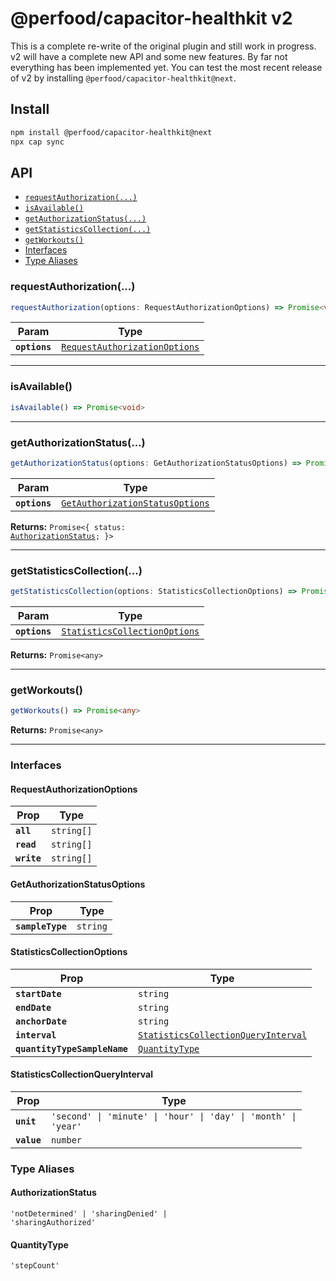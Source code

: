 # @perfood/capacitor-healthkit v2

This is a complete re-write of the original plugin and still work in progress. v2 will have a complete new API and some new features. By far not everything has been implemented yet. You can test the most recent release of v2 by installing `@perfood/capacitor-healthkit@next`.

## Install

```bash
npm install @perfood/capacitor-healthkit@next
npx cap sync
```

## API

<docgen-index>

* [`requestAuthorization(...)`](#requestauthorization)
* [`isAvailable()`](#isavailable)
* [`getAuthorizationStatus(...)`](#getauthorizationstatus)
* [`getStatisticsCollection(...)`](#getstatisticscollection)
* [`getWorkouts()`](#getworkouts)
* [Interfaces](#interfaces)
* [Type Aliases](#type-aliases)

</docgen-index>

<docgen-api>
<!--Update the source file JSDoc comments and rerun docgen to update the docs below-->

### requestAuthorization(...)

```typescript
requestAuthorization(options: RequestAuthorizationOptions) => Promise<void>
```

| Param         | Type                                                                                |
| ------------- | ----------------------------------------------------------------------------------- |
| **`options`** | <code><a href="#requestauthorizationoptions">RequestAuthorizationOptions</a></code> |

--------------------


### isAvailable()

```typescript
isAvailable() => Promise<void>
```

--------------------


### getAuthorizationStatus(...)

```typescript
getAuthorizationStatus(options: GetAuthorizationStatusOptions) => Promise<{ status: AuthorizationStatus; }>
```

| Param         | Type                                                                                    |
| ------------- | --------------------------------------------------------------------------------------- |
| **`options`** | <code><a href="#getauthorizationstatusoptions">GetAuthorizationStatusOptions</a></code> |

**Returns:** <code>Promise&lt;{ status: <a href="#authorizationstatus">AuthorizationStatus</a>; }&gt;</code>

--------------------


### getStatisticsCollection(...)

```typescript
getStatisticsCollection(options: StatisticsCollectionOptions) => Promise<any>
```

| Param         | Type                                                                                |
| ------------- | ----------------------------------------------------------------------------------- |
| **`options`** | <code><a href="#statisticscollectionoptions">StatisticsCollectionOptions</a></code> |

**Returns:** <code>Promise&lt;any&gt;</code>

--------------------


### getWorkouts()

```typescript
getWorkouts() => Promise<any>
```

**Returns:** <code>Promise&lt;any&gt;</code>

--------------------


### Interfaces


#### RequestAuthorizationOptions

| Prop        | Type                  |
| ----------- | --------------------- |
| **`all`**   | <code>string[]</code> |
| **`read`**  | <code>string[]</code> |
| **`write`** | <code>string[]</code> |


#### GetAuthorizationStatusOptions

| Prop             | Type                |
| ---------------- | ------------------- |
| **`sampleType`** | <code>string</code> |


#### StatisticsCollectionOptions

| Prop                         | Type                                                                                            |
| ---------------------------- | ----------------------------------------------------------------------------------------------- |
| **`startDate`**              | <code>string</code>                                                                             |
| **`endDate`**                | <code>string</code>                                                                             |
| **`anchorDate`**             | <code>string</code>                                                                             |
| **`interval`**               | <code><a href="#statisticscollectionqueryinterval">StatisticsCollectionQueryInterval</a></code> |
| **`quantityTypeSampleName`** | <code><a href="#quantitytype">QuantityType</a></code>                                           |


#### StatisticsCollectionQueryInterval

| Prop        | Type                                                                      |
| ----------- | ------------------------------------------------------------------------- |
| **`unit`**  | <code>'second' \| 'minute' \| 'hour' \| 'day' \| 'month' \| 'year'</code> |
| **`value`** | <code>number</code>                                                       |


### Type Aliases


#### AuthorizationStatus

<code>'notDetermined' | 'sharingDenied' | 'sharingAuthorized'</code>


#### QuantityType

<code>'stepCount'</code>

</docgen-api>
